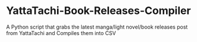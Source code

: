 # YattaTachi-Book-Releases-Compiler
 A Python script that grabs the latest manga/light novel/book releases post from YattaTachi and Compiles them into CSV
